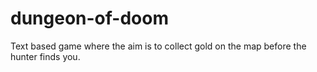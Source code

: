 # dungeon-of-doom
Text based game where the aim is to collect gold on the map before the hunter finds you.
